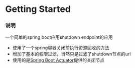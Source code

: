 # Getting Started

### 说明
一个简单的spring boot应用shutdown endpoint的应用
* 使用了一个spring容器关闭前执行资源回收的方法
* 增加了基本的权限过滤，当然只是过滤了shutdown节点的url
* 使用的是[Spring Boot Actuator](https://docs.spring.io/spring-boot/docs/2.2.6.RELEASE/reference/htmlsingle/#production-ready)提供的关闭节点

